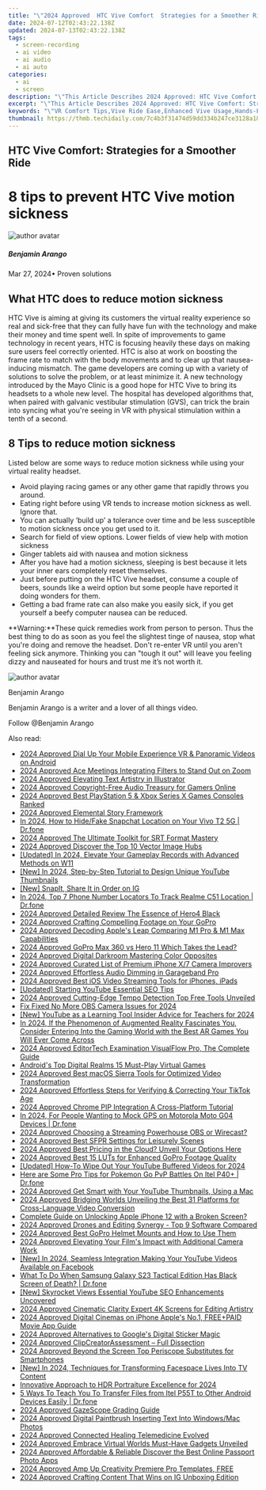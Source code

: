 ```yaml
---
title: "\"2024 Approved  HTC Vive Comfort  Strategies for a Smoother Ride\""
date: 2024-07-12T02:43:22.138Z
updated: 2024-07-13T02:43:22.138Z
tags: 
  - screen-recording
  - ai video
  - ai audio
  - ai auto
categories: 
  - ai
  - screen
description: "\"This Article Describes 2024 Approved: HTC Vive Comfort: Strategies for a Smoother Ride\""
excerpt: "\"This Article Describes 2024 Approved: HTC Vive Comfort: Strategies for a Smoother Ride\""
keywords: "\"VR Comfort Tips,Vive Ride Ease,Enhanced Vive Usage,Hands-Free VR Experience,VR Stress Reduction,Smooth VR Sessions,Ergonomic VR Practices\""
thumbnail: https://thmb.techidaily.com/7c4b3f31474d59dd334b247ce3128a185630128709ac4ffbfcbd9f4ba557fefe.jpg
---
```


## HTC Vive Comfort: Strategies for a Smoother Ride

# 8 tips to prevent HTC Vive motion sickness

![author avatar](https://images.wondershare.com/filmora/article-images/benjamin-arango-author.jpg)

##### Benjamin Arango

 Mar 27, 2024• Proven solutions

## What HTC does to reduce motion sickness

 HTC Vive is aiming at giving its customers the virtual reality experience so real and sick-free that they can fully have fun with the technology and make their money and time spent well. In spite of improvements to game technology in recent years, HTC is focusing heavily these days on making sure users feel correctly oriented. HTC is also at work on boosting the frame rate to match with the body movements and to clear up that nausea-inducing mismatch. The game developers are coming up with a variety of solutions to solve the problem, or at least minimize it. A new technology introduced by the Mayo Clinic is a good hope for HTC Vive to bring its headsets to a whole new level. The hospital has developed algorithms that, when paired with galvanic vestibular stimulation (GVS), can trick the brain into syncing what you're seeing in VR with physical stimulation within a tenth of a second.

## 8 Tips to reduce motion sickness

 Listed below are some ways to reduce motion sickness while using your virtual reality headset.

* Avoid playing racing games or any other game that rapidly throws you around.
* Eating right before using VR tends to increase motion sickness as well. Ignore that.
* You can actually ‘build up’ a tolerance over time and be less susceptible to motion sickness once you get used to it.
* Search for field of view options. Lower fields of view help with motion sickness
* Ginger tablets aid with nausea and motion sickness
* After you have had a motion sickness, sleeping is best because it lets your inner ears completely reset themselves.
* Just before putting on the HTC Vive headset, consume a couple of beers, sounds like a weird option but some people have reported it doing wonders for them.
* Getting a bad frame rate can also make you easily sick, if you get yourself a beefy computer nausea can be reduced.

**Warning:**These quick remedies work from person to person. Thus the best thing to do as soon as you feel the slightest tinge of nausea, stop what you're doing and remove the headset. Don't re-enter VR until you aren't feeling sick anymore. Thinking you can "tough it out" will leave you feeling dizzy and nauseated for hours and trust me it’s not worth it.

![author avatar](https://images.wondershare.com/filmora/article-images/benjamin-arango-author.jpg)

Benjamin Arango

Benjamin Arango is a writer and a lover of all things video.

Follow @Benjamin Arango


<ins class="adsbygoogle"
     style="display:block"
     data-ad-format="autorelaxed"
     data-ad-client="ca-pub-7571918770474297"
     data-ad-slot="1223367746"></ins>



<ins class="adsbygoogle"
     style="display:block"
     data-ad-client="ca-pub-7571918770474297"
     data-ad-slot="8358498916"
     data-ad-format="auto"
     data-full-width-responsive="true"></ins>




<span class="atpl-alsoreadstyle">Also read:</span>
<div><ul>
<li><a href="https://fox-hovers.techidaily.com/2024-approved-dial-up-your-mobile-experience-vr-and-panoramic-videos-on-android/"><u>2024 Approved  Dial Up Your Mobile Experience  VR & Panoramic Videos on Android</u></a></li>
<li><a href="https://fox-hovers.techidaily.com/2024-approved-ace-meetings-integrating-filters-to-stand-out-on-zoom/"><u>2024 Approved  Ace Meetings  Integrating Filters to Stand Out on Zoom</u></a></li>
<li><a href="https://fox-hovers.techidaily.com/2024-approved-elevating-text-artistry-in-illustrator/"><u>2024 Approved  Elevating Text Artistry in Illustrator</u></a></li>
<li><a href="https://fox-hovers.techidaily.com/2024-approved-copyright-free-audio-treasury-for-gamers-online/"><u>2024 Approved  Copyright-Free Audio Treasury for Gamers Online</u></a></li>
<li><a href="https://fox-hovers.techidaily.com/2024-approved-best-playstation-5-and-xbox-series-x-games-consoles-ranked/"><u>2024 Approved  Best PlayStation 5 & Xbox Series X Games Consoles Ranked</u></a></li>
<li><a href="https://fox-hovers.techidaily.com/2024-approved-elemental-story-framework/"><u>2024 Approved  Elemental Story Framework</u></a></li>
<li><a href="https://location-social.techidaily.com/in-2024-how-to-hidefake-snapchat-location-on-your-vivo-t2-5g-drfone-by-drfone-virtual-android/"><u>In 2024, How to Hide/Fake Snapchat Location on Your Vivo T2 5G | Dr.fone</u></a></li>
<li><a href="https://some-guidance.techidaily.com/2024-approved-the-ultimate-toolkit-for-srt-format-mastery/"><u>2024 Approved  The Ultimate Toolkit for SRT Format Mastery</u></a></li>
<li><a href="https://fox-hovers.techidaily.com/2024-approved-discover-the-top-10-vector-image-hubs/"><u>2024 Approved  Discover the Top 10 Vector Image Hubs</u></a></li>
<li><a href="https://screen-mirroring-recording.techidaily.com/updated-in-2024-elevate-your-gameplay-records-with-advanced-methods-on-w11/"><u>[Updated] In 2024, Elevate Your Gameplay Records with Advanced Methods on W11</u></a></li>
<li><a href="https://youtube-docs.techidaily.com/n-2024-step-by-step-tutorial-to-design-unique-youtube-thumbnails/"><u>[New] In 2024, Step-by-Step Tutorial to Design Unique YouTube Thumbnails</u></a></li>
<li><a href="https://instagram-video-recordings.techidaily.com/new-snapit-share-it-in-order-on-ig/"><u>[New] SnapIt, Share It in Order on IG</u></a></li>
<li><a href="https://android-location-track.techidaily.com/in-2024-top-7-phone-number-locators-to-track-realme-c51-location-drfone-by-drfone-virtual-android/"><u>In 2024, Top 7 Phone Number Locators To Track Realme C51 Location | Dr.fone</u></a></li>
<li><a href="https://fox-hovers.techidaily.com/2024-approved-detailed-review-the-essence-of-hero4-black/"><u>2024 Approved  Detailed Review  The Essence of Hero4 Black</u></a></li>
<li><a href="https://fox-hovers.techidaily.com/2024-approved-crafting-compelling-footage-on-your-gopro/"><u>2024 Approved  Crafting Compelling Footage on Your GoPro</u></a></li>
<li><a href="https://fox-hovers.techidaily.com/2024-approved-decoding-apples-leap-comparing-m1-pro-and-m1-max-capabilities/"><u>2024 Approved  Decoding Apple's Leap  Comparing M1 Pro & M1 Max Capabilities</u></a></li>
<li><a href="https://article-knowledge.techidaily.com/2024-approved-gopro-max-360-vs-hero-11-which-takes-the-lead/"><u>2024 Approved  GoPro Max 360 vs Hero 11  Which Takes the Lead?</u></a></li>
<li><a href="https://fox-hovers.techidaily.com/2024-approved-digital-darkroom-mastering-color-opposites/"><u>2024 Approved  Digital Darkroom  Mastering Color Opposites</u></a></li>
<li><a href="https://fox-hovers.techidaily.com/2024-approved-curated-list-of-premium-iphone-x7-camera-improvers/"><u>2024 Approved  Curated List of Premium iPhone X/7 Camera Improvers</u></a></li>
<li><a href="https://fox-hovers.techidaily.com/2024-approved-effortless-audio-dimming-in-garageband-pro/"><u>2024 Approved  Effortless Audio Dimming in Garageband Pro</u></a></li>
<li><a href="https://fox-hovers.techidaily.com/2024-approved-best-ios-video-streaming-tools-for-iphones-ipads/"><u>2024 Approved  Best iOS Video Streaming Tools for iPhones, iPads</u></a></li>
<li><a href="https://facebook-video-footage.techidaily.com/updated-starting-youtube-essential-seo-tips/"><u>[Updated] Starting YouTube  Essential SEO Tips</u></a></li>
<li><a href="https://fox-hovers.techidaily.com/2024-approved-cutting-edge-tempo-detection-top-free-tools-unveiled/"><u>2024 Approved  Cutting-Edge Tempo Detection  Top Free Tools Unveiled</u></a></li>
<li><a href="https://visual-screen-recording.techidaily.com/fix-fixed-no-more-obs-camera-issues-for-2024/"><u>Fix Fixed  No More OBS Camera Issues for 2024</u></a></li>
<li><a href="https://youtube-sure.techidaily.com/outube-as-a-learning-tool-insider-advice-for-teachers-for-2024/"><u>[New] YouTube as a Learning Tool  Insider Advice for Teachers for 2024</u></a></li>
<li><a href="https://ai-editing-video.techidaily.com/in-2024-if-the-phenomenon-of-augmented-reality-fascinates-you-consider-entering-into-the-gaming-world-with-the-best-ar-games-you-will-ever-come-across/"><u>In 2024, If the Phenomenon of Augmented Reality Fascinates You, Consider Entering Into the Gaming World with the Best AR Games You Will Ever Come Across</u></a></li>
<li><a href="https://fox-hovers.techidaily.com/2024-approved-editortech-examination-visualflow-pro-the-complete-guide/"><u>2024 Approved  EditorTech Examination  VisualFlow Pro, The Complete Guide</u></a></li>
<li><a href="https://screen-mirroring-recording.techidaily.com/androids-top-digital-realms-15-must-play-virtual-games/"><u>Android's Top Digital Realms  15 Must-Play Virtual Games</u></a></li>
<li><a href="https://fox-hovers.techidaily.com/2024-approved-best-macos-sierra-tools-for-optimized-video-transformation/"><u>2024 Approved  Best macOS Sierra Tools for Optimized Video Transformation</u></a></li>
<li><a href="https://fox-hovers.techidaily.com/2024-approved-effortless-steps-for-verifying-and-correcting-your-tiktok-age/"><u>2024 Approved  Effortless Steps for Verifying & Correcting Your TikTok Age</u></a></li>
<li><a href="https://fox-hovers.techidaily.com/2024-approved-chrome-pip-integration-a-cross-platform-tutorial/"><u>2024 Approved  Chrome PIP Integration  A Cross-Platform Tutorial</u></a></li>
<li><a href="https://android-location.techidaily.com/in-2024-for-people-wanting-to-mock-gps-on-motorola-moto-g04-devices-drfone-by-drfone-virtual/"><u>In 2024, For People Wanting to Mock GPS on Motorola Moto G04 Devices | Dr.fone</u></a></li>
<li><a href="https://fox-hovers.techidaily.com/2024-approved-choosing-a-streaming-powerhouse-obs-or-wirecast/"><u>2024 Approved  Choosing a Streaming Powerhouse  OBS or Wirecast?</u></a></li>
<li><a href="https://fox-hovers.techidaily.com/2024-approved-best-sfpr-settings-for-leisurely-scenes/"><u>2024 Approved  Best SFPR Settings for Leisurely Scenes</u></a></li>
<li><a href="https://fox-hovers.techidaily.com/2024-approved-best-pricing-in-the-cloud-unveil-your-options-here/"><u>2024 Approved  Best Pricing in the Cloud? Unveil Your Options Here</u></a></li>
<li><a href="https://fox-hovers.techidaily.com/2024-approved-best-15-luts-for-enhanced-gopro-footage-quality/"><u>2024 Approved  Best 15 LUTs for Enhanced GoPro Footage Quality</u></a></li>
<li><a href="https://eaxpv-info.techidaily.com/updated-how-to-wipe-out-your-youtube-buffered-videos-for-2024/"><u>[Updated] How-To  Wipe Out Your YouTube Buffered Videos for 2024</u></a></li>
<li><a href="https://android-pokemon-go.techidaily.com/here-are-some-pro-tips-for-pokemon-go-pvp-battles-on-itel-p40plus-drfone-by-drfone-virtual-android/"><u>Here are Some Pro Tips for Pokemon Go PvP Battles On Itel P40+ | Dr.fone</u></a></li>
<li><a href="https://youtube-help.techidaily.com/2024-approved-get-smart-with-your-youtube-thumbnails-using-a-mac/"><u>2024 Approved  Get Smart with Your YouTube Thumbnails, Using a Mac</u></a></li>
<li><a href="https://fox-hovers.techidaily.com/2024-approved-bridging-worlds-unveiling-the-best-31-platforms-for-cross-language-video-conversion/"><u>2024 Approved  Bridging Worlds  Unveiling the Best 31 Platforms for Cross-Language Video Conversion</u></a></li>
<li><a href="https://ios-unlock.techidaily.com/complete-guide-on-unlocking-apple-iphone-12-with-a-broken-screen-by-drfone-ios/"><u>Complete Guide on Unlocking Apple iPhone 12 with a Broken Screen?</u></a></li>
<li><a href="https://fox-hovers.techidaily.com/2024-approved-drones-and-editing-synergy-top-9-software-compared/"><u>2024 Approved  Drones and Editing Synergy - Top 9 Software Compared</u></a></li>
<li><a href="https://fox-hovers.techidaily.com/2024-approved-best-gopro-helmet-mounts-and-how-to-use-them/"><u>2024 Approved  Best GoPro Helmet Mounts and How to Use Them</u></a></li>
<li><a href="https://fox-hovers.techidaily.com/2024-approved-elevating-your-films-impact-with-additional-camera-work/"><u>2024 Approved  Elevating Your Film's Impact with Additional Camera Work</u></a></li>
<li><a href="https://facebook-videos.techidaily.com/new-in-2024-seamless-integration-making-your-youtube-videos-available-on-facebook/"><u>[New] In 2024, Seamless Integration  Making Your YouTube Videos Available on Facebook</u></a></li>
<li><a href="https://howto.techidaily.com/what-to-do-when-samsung-galaxy-s23-tactical-edition-has-black-screen-of-death-drfone-by-drfone-fix-android-problems-fix-android-problems/"><u>What To Do When Samsung Galaxy S23 Tactical Edition Has Black Screen of Death? | Dr.fone</u></a></li>
<li><a href="https://youtube-stream.techidaily.com/new-skyrocket-views-essential-youtube-seo-enhancements-uncovered/"><u>[New] Skyrocket Views  Essential YouTube SEO Enhancements Uncovered</u></a></li>
<li><a href="https://fox-hovers.techidaily.com/2024-approved-cinematic-clarity-expert-4k-screens-for-editing-artistry/"><u>2024 Approved  Cinematic Clarity  Expert 4K Screens for Editing Artistry</u></a></li>
<li><a href="https://fox-hovers.techidaily.com/2024-approved-digital-cinemas-on-iphone-apples-no1-freepluspaid-movie-app-guide/"><u>2024 Approved  Digital Cinemas on iPhone  Apple's No.1, FREE+PAID Movie App Guide</u></a></li>
<li><a href="https://fox-hovers.techidaily.com/2024-approved-alternatives-to-googles-digital-sticker-magic/"><u>2024 Approved  Alternatives to Google's Digital Sticker Magic</u></a></li>
<li><a href="https://fox-hovers.techidaily.com/2024-approved-clipcreatorassessment-full-dissection/"><u>2024 Approved  ClipCreatorAssessment – Full Dissection</u></a></li>
<li><a href="https://fox-hovers.techidaily.com/2024-approved-beyond-the-screen-top-periscope-substitutes-for-smartphones/"><u>2024 Approved  Beyond the Screen  Top Periscope Substitutes for Smartphones</u></a></li>
<li><a href="https://facebook-video-recording.techidaily.com/new-in-2024-techniques-for-transforming-facespace-lives-into-tv-content/"><u>[New] In 2024, Techniques for Transforming Facespace Lives Into TV Content</u></a></li>
<li><a href="https://some-knowledge.techidaily.com/innovative-approach-to-hdr-portraiture-excellence-for-2024/"><u>Innovative Approach to HDR Portraiture Excellence for 2024</u></a></li>
<li><a href="https://blog-min.techidaily.com/5-ways-to-teach-you-to-transfer-files-from-itel-p55t-to-other-android-devices-easily-drfone-by-drfone-transfer-from-android-transfer-from-android/"><u>5 Ways To Teach You To Transfer Files from Itel P55T to Other Android Devices Easily | Dr.fone</u></a></li>
<li><a href="https://some-knowledge.techidaily.com/2024-approved-gazescope-grading-guide/"><u>2024 Approved  GazeScope Grading Guide</u></a></li>
<li><a href="https://fox-hovers.techidaily.com/2024-approved-digital-paintbrush-inserting-text-into-windowsmac-photos/"><u>2024 Approved  Digital Paintbrush  Inserting Text Into Windows/Mac Photos</u></a></li>
<li><a href="https://fox-hovers.techidaily.com/2024-approved-connected-healing-telemedicine-evolved/"><u>2024 Approved  Connected Healing  Telemedicine Evolved</u></a></li>
<li><a href="https://fox-hovers.techidaily.com/2024-approved-embrace-virtual-worlds-must-have-gadgets-unveiled/"><u>2024 Approved  Embrace Virtual Worlds  Must-Have Gadgets Unveiled</u></a></li>
<li><a href="https://fox-hovers.techidaily.com/2024-approved-affordable-and-reliable-discover-the-best-online-passport-photo-apps/"><u>2024 Approved  Affordable & Reliable  Discover the Best Online Passport Photo Apps</u></a></li>
<li><a href="https://fox-hovers.techidaily.com/2024-approved-amp-up-creativity-premiere-pro-templates-free/"><u>2024 Approved  Amp Up Creativity  Premiere Pro Templates, FREE</u></a></li>
<li><a href="https://fox-hovers.techidaily.com/2024-approved-crafting-content-that-wins-on-ig-unboxing-edition/"><u>2024 Approved  Crafting Content That Wins on IG  Unboxing Edition</u></a></li>
</ul></div>
